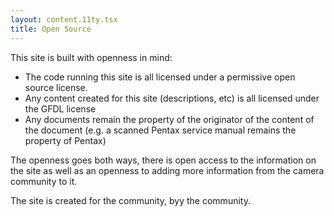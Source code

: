 ```yaml
---
layout: content.11ty.tsx
title: Open Source
---
```


This site is built with openness in mind:

- The code running this site is all licensed under a permissive open source license.
- Any content created for this site (descriptions, etc) is all licensed under the GFDL license
- Any documents remain the property of the originator of the content of the document (e.g. a scanned Pentax service manual remains the property of Pentax)

The openness goes both ways, there is open access to the information on the site as well as an openness to adding more information from the camera community to it.

The site is created for the community, byy the community.

